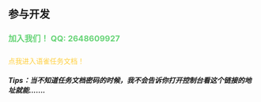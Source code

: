 ## 参与开发
<h3 style="color: #66d476">加入我们！ QQ: 2648609927</h3>

##### 
<a style="text-decoration: none; color: #ffcf3f" href="https://www.yuque.com/u37899385/swciur/adg67dfiyb0v7l6s?singleDoc#efYE 《AnanasUI任务汇总》 密码：csgu">点我进入语雀任务文档！</a>

<h5>Tips：当不知道任务文档密码的时候，我不会告诉你打开控制台看这个链接的地址就能.......</h5>
